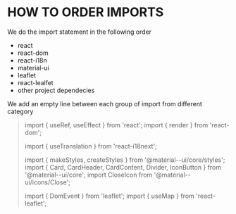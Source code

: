 # HOW TO ORDER IMPORTS

We do the import statement in the following order
* react
* react-dom
* react-i18n
* material-ui
* leaflet
* react-lealfet
* other project dependecies

We add an empty line between each group of import from different category

>import { useRef, useEffect } from 'react';
>import { render } from 'react-dom';
>
>import { useTranslation } from 'react-i18next';
>
>import { makeStyles, createStyles } from '@material--ui/core/styles';
>import { Card, CardHeader, CardContent, Divider, IconButton } from '@material--ui/core';
>import CloseIcon from '@material--ui/icons/Close';
>
>import { DomEvent } from 'leaflet';
>import { useMap } from 'react-leaflet';
